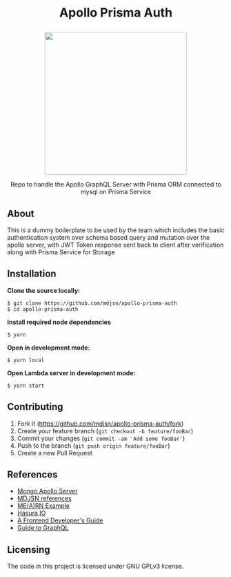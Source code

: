 # <p align="center"> Apollo Prisma Auth </p>

<p align="center">
    <a href="https://sunim.com.np" target="_blank"><img src="https://i.imgur.com/1NOhbk5.png" height="330"/></a>
</p>

<p align="center">Repo to handle the Apollo GraphQL Server with Prisma ORM connected to mysql on Prisma Service</p>

## About

This is a dummy boilerplate to be used by the team which includes the basic authentication system over schema based query and mutation over the apollo server, with JWT Token response sent back to client after verification along with Prisma Service for Storage

## Installation

**Clone the source locally:**

```
$ git clone https://github.com/mdjsn/apollo-prisma-auth
$ cd apollo-prisma-auth
```

**Install required node dependencies**

```
$ yarn
```

**Open in development mode:**

```
$ yarn local
```

**Open Lambda server in development mode:**

```
$ yarn start
```

## Contributing

1. Fork it (<https://github.com/mdjsn/apollo-prisma-auth/fork>)
2. Create your feature branch (`git checkout -b feature/fooBar`)
3. Commit your changes (`git commit -am 'Add some fooBar'`)
4. Push to the branch (`git push origin feature/fooBar`)
5. Create a new Pull Request

## References

- <a href="https://github.com/sumanchalki/mongo-apollo-server" target="_blank">Mongo Apollo Server</a>
- <a href="https://github.com/mdjsn/references" target="_blank">MDJSN references</a>
- <a href="https://github.com/Silksofthesoul/graphql-jwt-express-apollo-mongodb-example" target="_blank">ME(A)RN Example</a>
- <a href="https://learn.hasura.io/" target="_blank">Hasura IO</a>
- <a href="https://fluent-conf-apollo.surge.sh/#/" target="_blank">A Frontend Developer's Guide</a>
- <a href="https://github.com/peggyrayzis/guide-to-graphql" target="_blank">Guide to GraphQL</a>
  
## Licensing

The code in this project is licensed under GNU GPLv3 license.
